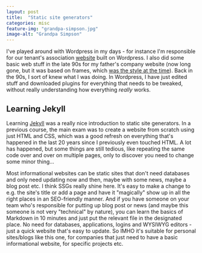 ```yaml
---
layout: post
title:  "Static site generators"
categories: misc
feature-img: "grandpa-simpson.jpg"
image-alt: "Grandpa Simpson"
---
```


I've played around with Wordpress in my days - for instance I'm responsible for our tenant's association [website](http://bfkarlsvik.se) built on Wordpress. I also did some basic web stuff in the late 90s for my father's company website (now long gone, but it was based on frames, which [was the style at the time]((https://youtu.be/-o-7MmhqNfA))). Back in the 90s, I sort of knew what I was doing. In Wordpress, I have just edited stuff and downloaded plugins for everything that needs to be tweaked, without really understanding how everything *really* works.

## Learning Jekyll

Learning [Jekyll](https://jekyllrb.com) was a really nice introduction to static site generators. In a previous course, the main exam was to create a website from scratch using just HTML and CSS, which was a good refresh on everything that's happened in the last 20 years since I previously even touched HTML. A lot has happened, but some things are still tedious, like repeating the same code over and over on multiple pages, only to discover you need to change some minor thing...

Most informational websites can be static sites that don't need databases and only need updating now and then, maybe with some news, maybe a blog post etc. I think SSGs really shine here. It's easy to make a change to e.g. the site's title or add a page and have it "magically" show up in all the right places in an SEO-friendly manner. And if you have someone on your team who's responsible for putting up blog post or news (and maybe this someone is not very "technical" by nature), you can learn the basics of Markdown in 10 minutes and just put the relevant file in the designated place. No need for databases, applications, logins and WYSIWYG editors - just a quick website that's easy to update. So IMHO it's suitable for personal sites/blogs like this one, for companies that just need to have a basic informational website, for specific projects etc.